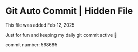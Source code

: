# Git Auto Commit | Hidden File

This file was added Feb 12, 2025

Just for fun and keeping my daily git commit active 🤪

commit number: 568685
